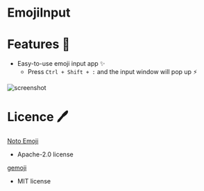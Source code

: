 # EmojiInput

# Features 🥳

- Easy-to-use emoji input app ✨
    - Press `Ctrl + Shift + :` and the input window will pop up ⚡

![screenshot](https://i.gyazo.com/78a3cf679f258acbf6dbc40f12e8acf3.gif)


# Licence 🖊️

[Noto Emoji](https://github.com/googlefonts/noto-emoji)

  - Apache-2.0 license

[gemoji](https://github.com/github/gemoji)

   - MIT license
